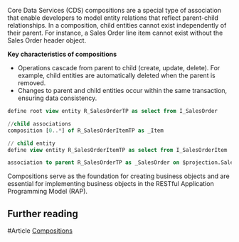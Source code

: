 Core Data Services (CDS) compositions are a special type of association that enable developers to model entity relations that reflect parent-child relationships. In a composition, child entities cannot exist independently of their parent. For instance, a Sales Order line item cannot exist without the Sales Order header object.

**Key characteristics of compositions**
- Operations cascade from parent to child (create, update, delete). For example, child entities are automatically deleted when the parent is removed.
- Changes to parent and child entities occur within the same transaction, ensuring data consistency.
```DDL
define root view entity R_SalesOrderTP as select from I_SalesOrder

//child associations
composition [0..*] of R_SalesOrderItemTP as _Item
```

```DDL
// child entity
define view entity R_SalesOrderItemTP as select from I_SalesOrderItem

association to parent R_SalesOrderTP as _SalesOrder on $projection.SalesOrder = _SalesOrder.SalesOrder
```

Compositions serve as the foundation for creating business objects and are essential for implementing business objects in the RESTful Application Programming Model (RAP). 


## Further reading

#Article [Compositions](https://help.sap.com/docs/abap-cloud/abap-data-models/cds-compositions)